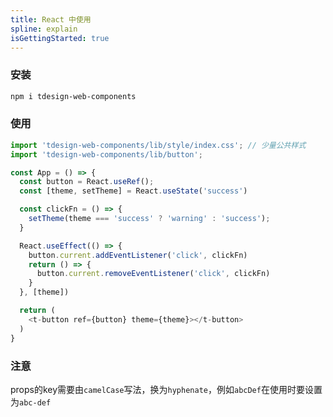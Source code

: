 ```yaml
---
title: React 中使用
spline: explain
isGettingStarted: true
---
```


### 安装

```bash
npm i tdesign-web-components
```

### 使用

```javascript
import 'tdesign-web-components/lib/style/index.css'; // 少量公共样式
import 'tdesign-web-components/lib/button';

const App = () => {
  const button = React.useRef();
  const [theme, setTheme] = React.useState('success')

  const clickFn = () => {
    setTheme(theme === 'success' ? 'warning' : 'success');
  }

  React.useEffect(() => {
    button.current.addEventListener('click', clickFn)
    return () => {
      button.current.removeEventListener('click', clickFn)
    }
  }, [theme])

  return (
    <t-button ref={button} theme={theme}></t-button>
  )
}
```
### 注意

props的key需要由`camelCase`写法，换为`hyphenate`，例如`abcDef`在使用时要设置为`abc-def`

